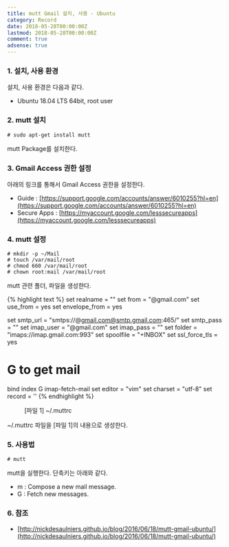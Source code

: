 ```yaml
---
title: mutt Gmail 설치, 사용 - Ubuntu
category: Record
date: 2018-05-28T00:00:00Z
lastmod: 2018-05-28T00:00:00Z
comment: true
adsense: true
---
```


### 1. 설치, 사용 환경

설치, 사용 환경은 다음과 같다.
* Ubuntu 18.04 LTS 64bit, root user

### 2. mutt 설치

~~~
# sudo apt-get install mutt
~~~

mutt Package를 설치한다.

### 3. Gmail Access 권한 설정

아래의 링크를 통해서 Gmail Access 권한을 설정한다.
* Guide : [https://support.google.com/accounts/answer/6010255?hl=en](https://support.google.com/accounts/answer/6010255?hl=en)
* Secure Apps : [https://myaccount.google.com/lesssecureapps](https://myaccount.google.com/lesssecureapps)

### 4. mutt 설정

~~~
# mkdir -p ~/Mail
# touch /var/mail/root
# chmod 660 /var/mail/root
# chown root:mail /var/mail/root
~~~

mutt 관련 폴더, 파일을 생성한다.

{% highlight text %}
set realname = "<first and last name>"
set from = "<gmail username>@gmail.com"
set use_from = yes
set envelope_from = yes

set smtp_url = "smtps://<gmail username>@gmail.com@smtp.gmail.com:465/"
set smtp_pass = "<gmail password>"
set imap_user = "<gmail username>@gmail.com"
set imap_pass = "<gmail password>"
set folder = "imaps://imap.gmail.com:993"
set spoolfile = "+INBOX"
set ssl_force_tls = yes

# G to get mail
bind index G imap-fetch-mail
set editor = "vim"
set charset = "utf-8"
set record = ''
{% endhighlight %}
<figure>
<figcaption class="caption">[파일 1] ~/.muttrc</figcaption>
</figure>

~/.muttrc 파일을 [파일 1]의 내용으로 생성한다.

### 5. 사용법

~~~
# mutt
~~~

mutt을 실행한다. 단축키는 아래와 같다.
* m : Compose a new mail message.
* G : Fetch new messages.

### 6. 참조

* [http://nickdesaulniers.github.io/blog/2016/06/18/mutt-gmail-ubuntu/](http://nickdesaulniers.github.io/blog/2016/06/18/mutt-gmail-ubuntu/)
